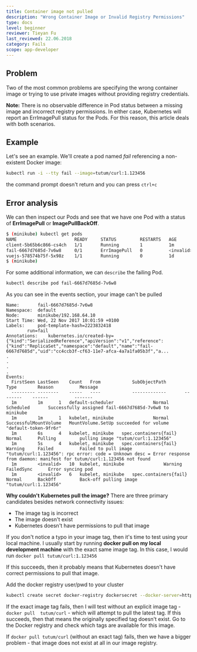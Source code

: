 ```yaml
---
title: Container image not pulled
description: "Wrong Container Image or Invalid Registry Permissions"
type: docs
level: beginner
reviewer: Tieyan Fu
last_reviewed: 22.06.2018
category: Fails
scope: app-developer
---
```




## Problem
Two of the most common problems are specifying the wrong container image or trying to use 
private images without providing registry credentials.

**Note:** There is no observable difference in Pod status between a missing image and incorrect registry permissions. 
In either case, Kubernetes will report an ErrImagePull status for the Pods. For this reason, this article deals with 
both scenarios.

## Example
Let's see an example. We'll create a pod named *fail* referencing a non-existent Docker image:


```sh
kubectl run -i --tty fail --image=tutum/curl:1.123456
```

the command prompt doesn't return and you can press `ctrl+c`


## Error analysis

We can then inspect our Pods and see that we have one Pod with a status of **ErrImagePull** or **ImagePullBackOff**.

```sh
$ (minikube) kubectl get pods
NAME                      READY     STATUS         RESTARTS   AGE
client-5b65b6c866-cs4ch   1/1       Running        1          1m
fail-6667d7685d-7v6w8     0/1       ErrImagePull   0          <invalid>
vuejs-578574b75f-5x98z    1/1       Running        0          1d
$ (minikube) 

```

For some additional information, we can `describe` the failing Pod.

```sh 
kubectl describe pod fail-6667d7685d-7v6w8
```


As you can see in the events section, your image can't be pulled

```
Name:		fail-6667d7685d-7v6w8
Namespace:	default
Node:		minikube/192.168.64.10
Start Time:	Wed, 22 Nov 2017 10:01:59 +0100
Labels:		pod-template-hash=2223832418
		run=fail
Annotations:	kubernetes.io/created-by={"kind":"SerializedReference","apiVersion":"v1","reference":{"kind":"ReplicaSet","namespace":"default","name":"fail-6667d7685d","uid":"cc4ccb3f-cf63-11e7-afca-4a7a1fa05b3f","a...
.
.
.
.
Events:
  FirstSeen	LastSeen	Count	From			SubObjectPath		Type		Reason			Message
  ---------	--------	-----	----			-------------		--------	------			-------
  1m		1m		1	default-scheduler				Normal		Scheduled		Successfully assigned fail-6667d7685d-7v6w8 to minikube
  1m		1m		1	kubelet, minikube				Normal		SuccessfulMountVolume	MountVolume.SetUp succeeded for volume "default-token-9fr6r" 
  1m		6s		4	kubelet, minikube	spec.containers{fail}	Normal		Pulling			pulling image "tutum/curl:1.123456"
  1m		5s		4	kubelet, minikube	spec.containers{fail}	Warning		Failed			Failed to pull image "tutum/curl:1.123456": rpc error: code = Unknown desc = Error response from daemon: manifest for tutum/curl:1.123456 not found
  1m		<invalid>	10	kubelet, minikube				Warning		FailedSync		Error syncing pod
  1m		<invalid>	6	kubelet, minikube	spec.containers{fail}	Normal		BackOff			Back-off pulling image "tutum/curl:1.123456"
```  
  
  
**Why couldn't Kubernetes pull the image?**
There are three primary candidates besides network connectivity issues:
 - The image tag is incorrect
 - The image doesn't exist
 - Kubernetes doesn't have permissions to pull that image

If you don't notice a typo in your image tag, then it's time to test using your local machine. I usually start by 
running **docker pull on my local development machine** with the exact same image tag. In this case, I would 
run `docker pull tutum/curl:1.123456`

If this succeeds, then it probably means that Kubernetes doesn't have correct permissions to pull that image. 

Add the docker registry user/pwd to your cluster

```sh
kubectl create secret docker-registry dockersecret --docker-server=https://index.docker.io/v1/ --docker-username=<username> --docker-password=<password> --docker-email=<email>
```

If the exact image tag fails, then I will test without an explicit image tag - ```docker pull 
tutum/curl``` - which will attempt to pull the latest tag. If this succeeds, then that means 
the originally specified tag doesn't exist. Go to the Docker registry and check which tags are available for this image.

If ```docker pull tutum/curl``` (without an exact tag) fails, then we have a bigger problem - 
that image does not exist at all in our image registry.

